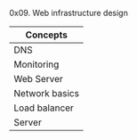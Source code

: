 0x09. Web infrastructure design

<table>
    <thead>
        <tr>
            <th>Concepts</th>
        </tr>
    </thead>
    <tbody>
        <tr><td>DNS</td></tr>
        <tr><td>Monitoring</td></tr>
        <tr><td>Web Server</td></tr>
        <tr><td>Network basics</td></tr>
        <tr><td>Load balancer</td></tr>
        <tr><td>Server</td></tr>
    </tbody>
</table>
